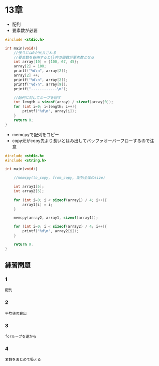 # 13章
- 配列
- 要素数が必要
```c
#include <stdio.h>

int main(void){
    //残りには0が代入される
    //要素数を省略すると{}内の個数が要素数となる
    int array[10] = {100, 67, 45};
    array[2] = 100;
    printf("%d\n", array[2]);
    array[2] ++;
    printf("%d\n", array[2]);
    printf("%d\n", array[9]);
    printf("------------\n");

    //配列に対してループを回す
    int length = sizeof(array) / sizeof(array[0]);
    for (int i=0; i<length; i++){
        printf("%d\n", array[i]);
    }
    return 0;
}
```
- memcpyで配列をコピー
- copy元がcopy先より長いとはみ出してバッファオーバーフローするので注意
```c
#include <stdio.h>
#include <string.h>

int main(void){

    //memcpy(to_copy, from_copy, 配列全体のsize)

    int array1[5];
    int array2[5];
    
    for (int i=0; i < sizeof(array1) / 4; i++){
        array1[i] = i;
    }

    memcpy(array2, array1, sizeof(array1));

    for (int i=0; i < sizeof(array2) / 4; i++){
        printf("%d\n", array2[i]);
    }

    return 0;
}
```

## 練習問題
### 1
```
配列
```
### 2
```
平均値の算出
```
### 3
```
forループを逆から
```

### 4
```
変数をまとめて扱える
```

